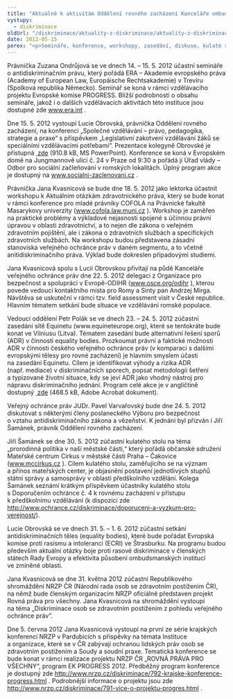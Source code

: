 ```yaml
---
title: "Aktuálně k aktivitám Oddělení rovného zacházení Kanceláře ombudsmana"
vystupy:
  - diskriminace
oldUrl: "/diskriminace/aktuality-z-diskriminace/aktuality-z-diskriminace-2012/aktualne-k-aktivitam-oddeleni-rovneho-zachazeni-kancelare-ombudsmana/"
date: 2012-05-15
perex: "<p>Semináře, konference, workshopy, zasedání, diskuse, kulaté stoly, setkání a shromáždění, kterých se účastní právničky a právníci Oddělení rovného zacházení. </p>"
---
```


<!-- imported from the old website -->

<p class="align-blok">Právnička Zuzana Ondrůjová se ve dnech 14. – 15. 5. 2012 účastní semináře o antidiskriminačním právu, který pořádá ERA – Akademie evropského práva (Academy of European Law, Europäische Rechtsakademie) v Trevíru (Spolková republika Německo). Seminář se koná v rámci vzdělávacího projektu Evropské komise PROGRESS. Bližší podrobnosti o obsahu semináře, jakož i o dalších vzdělávacích aktivitách této instituce jsou dostupné zde <a title="Otevření do nového okna" href="http://www.era.int/" target="_blank">www.era.int</a> .</p><p class="align-blok">Dne 15. 5. 2012 vystoupí Lucie Obrovská, právnička Oddělení rovného zacházení, na konferenci „Společné vzdělávání – právo, pedagogika, strategie a praxe“ s příspěvkem „Legislativní zakotvení vzdělávání žáků se speciálními vzdělávacími potřebami“. Prezentace kolegyně Obrovské je přístupná <a title="Otevření do nového okna" href="/uploads-import/DISKRIMINACE/aktuality/Obrovska_-_Legislativni_zakotveni_vzdelavani_zaku.ppt" target="_blank"> zde</a> (910.8 kB, MS PowerPoint). Konference se koná v Evropském domě na Jungmannově ulici č. 24 v Praze od 9:30 a pořádá ji Úřad vlády – Odbor pro sociální začleňování v romských lokalitách. Úplný program akce je dostupný na <a title="Otevření do nového okna" href="http://www.socialni-zaclenovani.cz/" target="_blank">www.socialni-zaclenovani.cz</a> . </p><p class="align-bottom align-blok">Právnička Jana Kvasnicová se bude dne 18. 5. 2012 jako lektorka účastnit workshopu k Aktuálním otázkám zdravotnického práva, který se bude konat v rámci konference pro mladé právníky COFOLA na Právnické fakultě Masarykovy univerzity (<a title="Otevření do nového okna" href="http://www.cofola.law.muni.cz/" target="_blank">www.cofola.law.muni.cz</a> ). Workshop je zaměřen na praktické problémy a výkladové nejasnosti spojené s účinnou právní úpravou v oblasti zdravotnictví, a to nejen dle zákona o veřejném zdravotním pojištění, ale i zákona o zdravotních službách a specifických zdravotních službách. Na workshopu budou představena zásadní stanoviska veřejného ochránce práv v daném segmentu, a to včetně anitidiskriminačního práva. Výklad bude dokreslen případovými studiemi.</p><p class="align-blok">Jana Kvasnicová spolu s Lucií Obrovskou přivítají na půdě Kanceláře veřejného ochránce práv dne 22. 5. 2012 delegaci z Organizace pro bezpečnost a spolupráci v Evropě-ODIHR (<a title="Otevření do nového okna" href="http://www.osce.org/odihr" target="_blank">www.osce.org/odihr</a> ), kterou povede vedoucí kontaktního místa pro Romy a Sinty pan Andrzej Mirga. Návštěva se uskuteční v rámci tzv. field assessment visit v České republice. Hlavním tématem setkání bude situace ve vzdělávání romské populace.</p><p class="align-blok">Vedoucí oddělení Petr Polák se ve dnech 23. – 24. 5. 2012 zúčastní zasedání sítě Equinetu (www.equineteurope.org), které se tentokráte bude konat ve Vilniusu (Litva). Tématem zasedání bude alternativní řešení sporů (ADR) v činnosti equality bodies. Prozkoumat právní a faktické možnosti ADR v činnosti českého veřejného ochránce práv (v komparaci s dalšími evropskými tělesy pro rovné zacházení) je hlavním smyslem účasti na zasedání Equinetu. Cílem je identifikovat výhody a rizika ADR (např. mediace) v diskriminačních sporech, popsat metodologii šetření a typizované životní situace, kdy se jeví ADR jako vhodný nástroj pro nápravu diskriminačního jednání. Program celé akce je v angličtině dostupný <a title="Otevření do nového okna" href="/uploads-import/DISKRIMINACE/aktuality/Equinet_Legal_Training__Draft_Programme_FOR_PUBLICATION.pdf" target="_blank"> zde</a> (468.5 kB, Adobe Acrobat dokument).</p><p class="align-blok">Veřejný ochránce práv JUDr. Pavel Varvařovský bude dne 24. 5. 2012 diskutovat s některými členy poslaneckého Výboru pro bezpečnost o vztahu antidiskriminačního zákona a vězeňství. K jednání byl přizván i Jiří Šamánek, právník Oddělení rovného zacházení.</p><p class="align-blok">Jiří Šamánek se dne 30. 5. 2012 zúčastní kulatého stolu na téma „prorodinná politika v naší městské části,“ který pořádá občanské sdružení Mateřské centrum Cirkus v městské části Praha – Čakovice (<a title="Otevření do nového okna" href="http://www.mccirkus.cz/" target="_blank">www.mccirkus.cz</a> ). Cílem kulatého stolu, zaměřujícího se na význam a přínos mateřských center, je objasnění postavení jednotlivých stupňů státní správy a samosprávy v oblasti předškolního vzdělání. Kolega Šamánek seznámí krátkým příspěvkem účastníky kulatého stolu s Doporučením ochránce č. 4 k rovnému zacházení v přístupu k předškolnímu vzdělávání (k dispozici zde <a href="https://www.ochrance.cz/diskriminace/doporuceni-a-vyzkum-pro-verejnost/">http://www.ochrance.cz/diskriminace/doporuceni-a-vyzkum-pro-verejnost/</a>).</p><p class="align-blok">Lucie Obrovská se ve dnech 31. 5. – 1. 6. 2012 zúčastní setkání antidiskriminačních těles (equality bodies), které bude pořádat Evropská komise proti rasismu a intoleranci (ECRI) ve Štrasburku. Na programu budou především aktuální otázky boje proti rasové diskriminace v členských státech Rady Evropy a efektivita působení ombudsmanských institucí ve zmíněné oblasti. </p><p class="align-blok">Jana Kvasnicová se dne 31. května 2012 zúčastní Republikového shromáždění NRZP ČR (Národní rada osob se zdravotním postižením ČR), na němž bude členským organizacím NRZP oficiálně představen projekt Rovná práva pro všechny. Jana Kvasnicová na shromáždění vystoupí na téma „Diskriminace osob se zdravotním postižením z pohledu veřejného ochránce práv“. </p><p class="align-blok">Dne 5. června 2012 Jana Kvasnicová vystoupí na první ze série krajských konferencí NRZP v Pardubicích s příspěvky na témata Instituce a organizace, které se v ČR zabývají ochranou lidských práv osob se zdravotním postižením a Soudy a soudní praxe. Tematická konference se bude konat v rámci realizace projektu NRZP ČR „ROVNÁ PRÁVA PRO VŠECHNY“, program EK PROGRESS 2012. Předběžný program konference je dostupný zde <a title="Otevření do nového okna" href="http://www.nrzp.cz/diskriminace/792-krajske-konference-progress.html" target="_blank">http://www.nrzp.cz/diskriminace/792-krajske-konference-progress.html</a> . Podrobnější informace o projektu jsou zde <a title="Otevření do nového okna" href="http://www.nrzp.cz/diskriminace/791-vice-o-projektu-progres.html" target="_blank">http://www.nrzp.cz/diskriminace/791-vice-o-projektu-progres.html</a> . </p>
